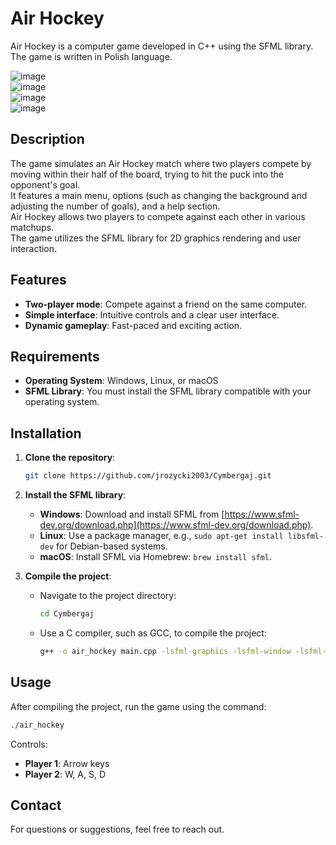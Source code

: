 # Air Hockey  

Air Hockey is a computer game developed in C++ using the SFML library. The game is written in Polish language. 

![image](https://github.com/user-attachments/assets/7a302ffe-89f5-4890-a18d-32905db05415)  
![image](https://github.com/user-attachments/assets/f190b588-99cf-421a-b3a2-3844f9f242bc)  
![image](https://github.com/user-attachments/assets/1c96d375-7d10-40ec-a3f8-1904b063e717)  
![image](https://github.com/user-attachments/assets/ba290b0f-6678-432a-a4b4-07251d0c94b1)  

## Description  

The game simulates an Air Hockey match where two players compete by moving within their half of the board, trying to hit the puck into the opponent's goal.  
It features a main menu, options (such as changing the background and adjusting the number of goals), and a help section.  
Air Hockey allows two players to compete against each other in various matchups.  
The game utilizes the SFML library for 2D graphics rendering and user interaction.  

## Features  

- **Two-player mode**: Compete against a friend on the same computer.  
- **Simple interface**: Intuitive controls and a clear user interface.  
- **Dynamic gameplay**: Fast-paced and exciting action.  

## Requirements  

- **Operating System**: Windows, Linux, or macOS  
- **SFML Library**: You must install the SFML library compatible with your operating system.  

## Installation  

1. **Clone the repository**:  

   ```bash
   git clone https://github.com/jrozycki2003/Cymbergaj.git
   ```  

2. **Install the SFML library**:  

   - **Windows**: Download and install SFML from [https://www.sfml-dev.org/download.php](https://www.sfml-dev.org/download.php).  
   - **Linux**: Use a package manager, e.g., `sudo apt-get install libsfml-dev` for Debian-based systems.  
   - **macOS**: Install SFML via Homebrew: `brew install sfml`.  

3. **Compile the project**:  

   - Navigate to the project directory:  

     ```bash
     cd Cymbergaj
     ```  

   - Use a C compiler, such as GCC, to compile the project:  

     ```bash
     g++ -o air_hockey main.cpp -lsfml-graphics -lsfml-window -lsfml-system
     ```  

## Usage  

After compiling the project, run the game using the command:  

```bash
./air_hockey
```  

Controls:  
- **Player 1**: Arrow keys  
- **Player 2**: W, A, S, D  

## Contact  

For questions or suggestions, feel free to reach out.  
